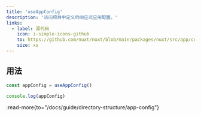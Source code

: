 ```yaml
---
title: 'useAppConfig'
description: '访问项目中定义的响应式应用配置。'
links:
  - label: 源代码
    icon: i-simple-icons-github
    to: https://github.com/nuxt/nuxt/blob/main/packages/nuxt/src/app/config.ts
    size: xs
---
```


## 用法

```ts
const appConfig = useAppConfig()

console.log(appConfig)
```

:read-more{to="/docs/guide/directory-structure/app-config"}